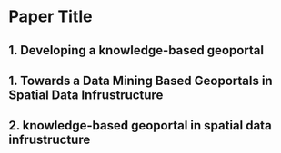 # Paper Title

## 1. Developing a knowledge-based geoportal

## 1. Towards a Data Mining Based Geoportals in Spatial Data Infrustructure

## 2. knowledge-based geoportal in spatial data infrustructure
